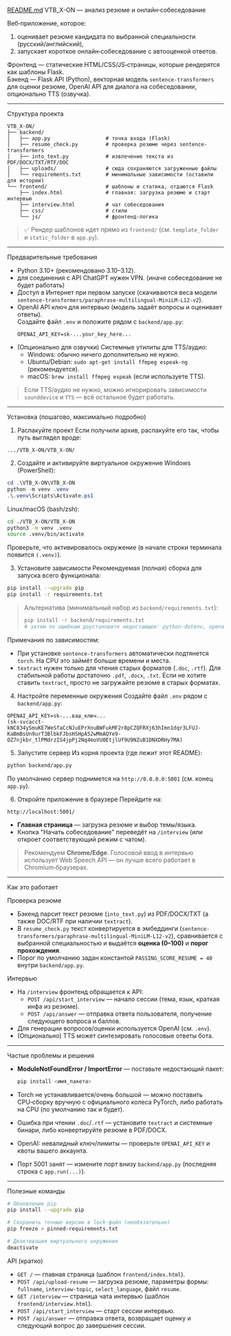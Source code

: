 [README.md](https://github.com/user-attachments/files/22239744/README.md)
 VTB_X-ON — анализ резюме и онлайн‑собеседование

Веб‑приложение, которое:
1) оценивает резюме кандидата по выбранной специальности (русский/английский),  
2) запускает короткое онлайн‑собеседование с автооценкой ответов.

Фронтенд — статические HTML/CSS/JS‑страницы, которые рендерятся как шаблоны Flask.  
Бэкенд — Flask API (Python), векторная модель `sentence-transformers` для оценки резюме, OpenAI API для диалога на собеседовании, опционально TTS (озвучка).

---

Структура проекта

```
VTB_X-ON/
├── backend/
│   ├── app.py                  # точка входа (Flask)
│   ├── resume_check.py         # проверка резюме через sentence-transformers
│   ├── into_text.py            # извлечение текста из PDF/DOCX/TXT/RTF/DOC
│   ├── uploads/                # сюда сохраняются загруженные файлы
│   └── requirements.txt        # минимальные зависимости (оставили для истории)
└── frontend/                   # шаблоны и статика, отдаются Flask
    ├── index.html              # главная: загрузка резюме и старт интервью
    ├── interview.html          # чат собеседования
    ├── css/                    # стили
    └── js/                     # фронтенд‑логика
```

> ✅ Рендер шаблонов идет прямо из `frontend/` (см. `template_folder` и `static_folder` в `app.py`).

---

 Предварительные требования

- Python 3.10+ (рекомендовано 3.10–3.12).  
- для соединения с API ChatGPT нужен VPN. (иначе собеседование не будет работать)
- Доступ в Интернет при первом запуске (скачиваются веса модели `sentence-transformers/paraphrase-multilingual-MiniLM-L12-v2`).
- OpenAI API ключ для интервью (модель задаёт вопросы и оценивает ответы).  
  Создайте файл `.env` и положите рядом с `backend/app.py`:
  ```env
  OPENAI_API_KEY=sk-...your_key_here...
  ```
- (Опционально для озвучки) Системные утилиты для TTS/аудио:
  - Windows: обычно ничего дополнительно не нужно.
  - Ubuntu/Debian: `sudo apt-get install ffmpeg espeak-ng` (рекомендуется).
  - macOS: `brew install ffmpeg espeak` (если используете TTS).

> Если TTS/аудио не нужно, можно игнорировать зависимости `sounddevice` и `TTS` — всё остальное будет работать.

---
 Установка (пошагово, максимально подробно)

1) Распакуйте проект
Если получили архив, распакуйте его так, чтобы путь выглядел вроде:
```
.../VTB_X-ON/VTB_X-ON/
```

2) Создайте и активируйте виртуальное окружение
Windows (PowerShell):
```powershell
cd .\VTB_X-ON\VTB_X-ON
python -m venv .venv
.\.venv\Scripts\Activate.ps1
```

Linux/macOS (bash/zsh):
```bash
cd ./VTB_X-ON/VTB_X-ON
python3 -m venv .venv
source .venv/bin/activate
```

Проверьте, что активировалось окружение (в начале строки терминала появится `(.venv)`).

3) Установите зависимости
Рекомендуемая (полная) сборка для запуска всего функционала:
```bash
pip install --upgrade pip
pip install -r requirements.txt
```

> Альтернатива (минимальный набор из `backend/requirements.txt`):
> ```bash
> pip install -r backend/requirements.txt
> # затем по ошибкам доустановите недостающее: python-dotenv, openai, sentence-transformers, torch, PyPDF2, python-docx, textract и т.д.
> ```

Примечания по зависимостям:
- При установке `sentence-transformers` автоматически подтянется `torch`. На CPU это займёт больше времени и места.
- `textract` нужен только для чтения старых форматов (`.doc`, `.rtf`). Для стабильной работы достаточно `.pdf`, `.docx`, `.txt`. Если не хотите ставить `textract`, просто не загружайте резюме в старых форматах.

4) Настройте переменные окружения
Создайте файл `.env` рядом с `backend/app.py`:
```env
OPENAI_API_KEY=sk-...ваш_ключ...
(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)
```

5) Запустите сервер
Из корня проекта (где лежит этот README):
```bash
python backend/app.py
```
По умолчанию сервер поднимется на `http://0.0.0.0:5001` (см. конец `app.py`).

6) Откройте приложение в браузере
Перейдите на:
```
http://localhost:5001/
```
- **Главная страница** — загрузка резюме и выбор темы/языка.
- Кнопка "Начать собеседование" переведёт на `/interview` (или откроет соответствующий режим с чатом).

> Рекомендуем **Chrome/Edge**. Голосовой ввод в интервью использует Web Speech API — он лучше всего работает в Chromium‑браузерах.

---

Как это работает

Проверка резюме
- Бэкенд парсит текст резюме (`into_text.py`) из PDF/DOCX/TXT (а также DOC/RTF при наличии `textract`).
- В `resume_check.py` текст конвертируется в эмбеддинги (`sentence-transformers/paraphrase-multilingual-MiniLM-L12-v2`), сравнивается с выбранной специальностью и выдаётся **оценка (0–100)** и **порог прохождения**.
- Порог по умолчанию задан константой `PASSING_SCORE_RESUME = 40` внутри `backend/app.py`.

Интервью
- На `/interview` фронтенд обращается к API:
  - `POST /api/start_interview` — начало сессии (тема, язык, краткая инфа из резюме).
  - `POST /api/answer` — отправка ответа пользователя, получение следующего вопроса и баллов.
- Для генерации вопросов/оценки используется OpenAI (см. `.env`).
- (Опционально) TTS может синтезировать голосовые ответы бота.

---

Частые проблемы и решения

- **ModuleNotFoundError / ImportError** — поставьте недостающий пакет:
  ```bash
  pip install <имя_пакета>
  ```

- Torch не устанавливается/очень большой — можно поставить CPU‑сборку вручную с официального колеса PyTorch, либо работать на CPU (по умолчанию так и будет).

- Ошибка при чтении `.doc`/`.rtf` — установите `textract` и системные бинари, либо конвертируйте резюме в PDF/DOCX.

- OpenAI: невалидный ключ/лимиты — проверьте `OPENAI_API_KEY` и квоты вашего аккаунта.

- Порт 5001 занят — измените порт внизу `backend/app.py` (последняя строка с `app.run(...)`).

---

Полезные команды

```bash
# Обновление pip
pip install --upgrade pip

# Сохранить точные версии в lock-файл (необязательно)
pip freeze > pinned-requirements.txt

# Деактивация виртуального окружения
deactivate
```


API (кратко)

- `GET /` — главная страница (шаблон `frontend/index.html`).
- `POST /api/upload-resume` — загрузка резюме, параметры формы: `fullname`, `interview-topic`, `select_language`, файл `resume`.
- `GET /interview` — страница чата интервью (шаблон `frontend/interview.html`).
- `POST /api/start_interview` — старт сессии интервью.
- `POST /api/answer` — отправка ответа, возвращает оценку и следующий вопрос до завершения сессии.
